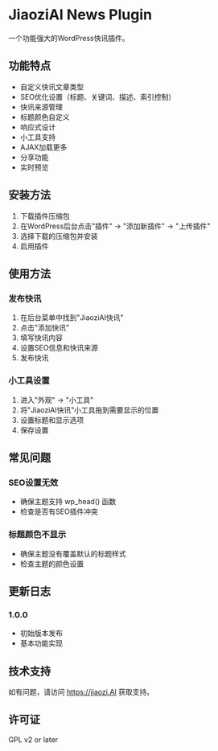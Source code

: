 # JiaoziAI News Plugin

一个功能强大的WordPress快讯插件。

## 功能特点

- 自定义快讯文章类型
- SEO优化设置（标题、关键词、描述、索引控制）
- 快讯来源管理
- 标题颜色自定义
- 响应式设计
- 小工具支持
- AJAX加载更多
- 分享功能
- 实时预览

## 安装方法

1. 下载插件压缩包
2. 在WordPress后台点击"插件" -> "添加新插件" -> "上传插件"
3. 选择下载的压缩包并安装
4. 启用插件

## 使用方法

### 发布快讯
1. 在后台菜单中找到"JiaoziAI快讯"
2. 点击"添加快讯"
3. 填写快讯内容
4. 设置SEO信息和快讯来源
5. 发布快讯

### 小工具设置
1. 进入"外观" -> "小工具"
2. 将"JiaoziAI快讯"小工具拖到需要显示的位置
3. 设置标题和显示选项
4. 保存设置

## 常见问题

### SEO设置无效
- 确保主题支持 wp_head() 函数
- 检查是否有SEO插件冲突

### 标题颜色不显示
- 确保主题没有覆盖默认的标题样式
- 检查主题的颜色设置

## 更新日志

### 1.0.0
- 初始版本发布
- 基本功能实现

## 技术支持

如有问题，请访问 https://jiaozi.AI 获取支持。

## 许可证

GPL v2 or later
